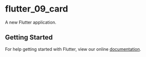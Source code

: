 # flutter_09_card

A new Flutter application.

## Getting Started

For help getting started with Flutter, view our online
[documentation](https://flutter.io/).

